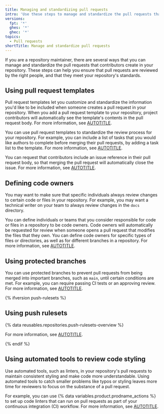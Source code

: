 ```yaml
---
title: Managing and standardizing pull requests
intro: 'Use these steps to manage and standardize the pull requests that contributors create in your repository.'
versions:
  fpt: '*'
  ghes: '*'
  ghec: '*'
topics:
  - Pull requests
shortTitle: Manage and standardize pull requests
---
```


If you are a repository maintainer, there are several ways that you can manage and standardize the pull requests that contributors create in your repository. These steps can help you ensure that pull requests are reviewed by the right people, and that they meet your repository's standards.

## Using pull request templates

Pull request templates let you customize and standardize the information you'd like to be included when someone creates a pull request in your repository. When you add a pull request template to your repository, project contributors will automatically see the template's contents in the pull request body. For more information, see [AUTOTITLE](/communities/using-templates-to-encourage-useful-issues-and-pull-requests/creating-a-pull-request-template-for-your-repository).

You can use pull request templates to standardize the review process for your repository. For example, you can include a list of tasks that you would like authors to complete before merging their pull requests, by adding a task list to the template. For more information, see [AUTOTITLE](/get-started/writing-on-github/working-with-advanced-formatting/about-task-lists).

You can request that contributors include an issue reference in their pull request body, so that merging the pull request will automatically close the issue. For more information, see [AUTOTITLE](/issues/tracking-your-work-with-issues/linking-a-pull-request-to-an-issue).

## Defining code owners

You may want to make sure that specific individuals always review changes to certain code or files in your repository. For example, you may want a technical writer on your team to always review changes in the `docs` directory.

You can define individuals or teams that you consider responsible for code or files in a repository to be code owners. Code owners will automatically be requested for review when someone opens a pull request that modifies the files that they own. You can define code owners for specific types of files or directories, as well as for different branches in a repository. For more information, see [AUTOTITLE](/repositories/managing-your-repositorys-settings-and-features/customizing-your-repository/about-code-owners).

## Using protected branches

You can use protected branches to prevent pull requests from being merged into important branches, such as `main`, until certain conditions are met. For example, you can require passing CI tests or an approving review. For more information, see [AUTOTITLE](/repositories/configuring-branches-and-merges-in-your-repository/managing-protected-branches/about-protected-branches).

{% ifversion push-rulesets %}

## Using push rulesets

{% data reusables.repositories.push-rulesets-overview %}

For more information, see [AUTOTITLE](/repositories/configuring-branches-and-merges-in-your-repository/managing-rulesets/about-rulesets#push-rulesets).

{% endif %}

## Using automated tools to review code styling

Use automated tools, such as linters, in your repository's pull requests to maintain consistent styling and make code more understandable. Using automated tools to catch smaller problems like typos or styling leaves more time for reviewers to focus on the substance of a pull request.

For example, you can use {% data variables.product.prodname_actions %} to set up code linters that can run on pull requests as part of your continuous integration (CI) workflow. For more information, see [AUTOTITLE](/actions/automating-builds-and-tests/about-continuous-integration).
